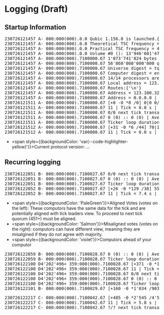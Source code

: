 # Logging (Draft)

## Startup Information

<pre>
230726121457 A- 000:000(000).0.0 <span style={{backgroundColor: 'var(--code-highlighter-yellow)'}}>Qubic 1.156.0</span> is launched.{'\n'}
230726121457 A- 000:000(000).0.0 Theoretical TSC frequency = n/a.{'\n'}
230726121457 A- 000:000(000).0.0 Practical TSC frequency = 4'192'091'411 Hz.{'\n'}
230726121457 A- 000:000(000).0.0 Volume #0 (): 13'946'601'472 / 21'464'301'568 free bytes | Read-Write.{'\n'}
230726121457 A- 000:000(000).7100000.67 1'073'741'824 bytes of the spectrum data are hashed (3'765'499 microseconds).{'\n'}
230726121457 A- 000:000(000).7100000.67 56'860'000'000'000 qus in 2'722 entities (digest = rcughairuagqwfyzgqfubfqrzvceutzjufgcdveznakqwvumjczgehdboupo).{'\n'}
230726121457 A- 000:000(000).7100000.67 Universe digest = tqoshbcixaychhxgzykrrdnhdoragtqjjrrgwvwadfghzsgyfkdtdnzfwjnk.{'\n'}
230726121457 A- 000:000(000).7100000.67 Computer digest = enqmdlcdojeyxbonwdxlkzzchsubzivlqrkbnoxbwbkkcrbnbvrjbopfkrka.{'\n'}
230726121457 A- 000:000(000).7100000.67 14/14 processors are being used.{'\n'}
230726121457 A- 000:000(000).7100000.67 Local address = 123.100.321.100:21841.{'\n'}
230726121457 A- 000:000(000).7100000.67 Routes:{'\n'}
230726121457 A- 000:000(000).7100000.67 Address = 123.100.321.50 | mask = 255.255.255.192 | gateway = 0.0.0.0.{'\n'}
230726121457 A- 000:000(000).7100000.67 Address = 0.0.0.0 | mask = 0.0.0.0 | gateway = 123.100.321.55.{'\n'}
230726121511 A- 000:000(000).7100000.67 [+0 -0 *0 /0] 0|0 0/22 Dynamic (+0 -0 ...0).{'\n'}
230726121511 A- 000:000(000).7100000.67 11 | Tick = 0.0 s | Indices = ?.{'\n'}
230726121511 A- 000:000(000).7100000.67 0/0 next tick transactions are known. 0 pending transactions.{'\n'}
230726121511 A- 000:000(000).7100000.67 0 (0) :: 0 (0) | Average processing time = ? microseconds.{'\n'}
230726121511 A- 000:000(000).7100000.67 Ticker loop duration = 0 microseconds. Latest created tick = 0.{'\n'}
230726121512 A- 000:000(000).7100000.67 [+31 -0 *6 /44] 70|14 11/28 Dynamic (+2'108 -2'336 ...0).{'\n'}
230726121512 A- 000:000(000).7100000.67 11 | Tick = 0.0 s | Indices = ?.{'\n'}
</pre>

- <span style={{backgroundColor: 'var(--code-highlighter-yellow)'}}>Current protocol version</span>: ...

## Recurring logging

<pre>
230726122051 B- <span style={{backgroundColor: 'PaleGreen'}}>000</span>:<span style={{backgroundColor: 'Salmon'}}>000</span>(<span style={{backgroundColor: 'violet'}}>000</span>).7100027.67 0/0 next tick transactions are known. 59 pending transactions.{'\n'}
230726122051 B- 000:000(000).7100027.67 0 (0) :: 0 (0) | Average processing time = 87 microseconds.{'\n'}
230726122051 B- 000:000(000).7100027.67 Ticker loop duration = 4 microseconds. Latest created tick = 7'100'026.{'\n'}
230726122052 B- 000:000(000).7100027.67 [+26 -0 *129 /38] 55|29 30/39 Dynamic (+44'252 -145'608 ...129'180).{'\n'}
230726122052 B- 000:000(000).7100027.67 11 | Tick = 7.4 s | Indices = AX[in 24 ticks]+BS[45]+DE[83].{'\n'}
</pre>

- <span style={{backgroundColor: 'PaleGreen'}}>Aligned Votes (votes on the left)</span>: These computors have the same data for the tick and are potentially aligned with tick leaders view. To proceed to next tick quorum (451+) must be aligned.
- <span style={{backgroundColor: 'Salmon'}}>Misaligned votes (votes on the right)</span>: computors can have different view, meaning they are misalgined if they do not agree with majority.
- <span style={{backgroundColor: 'violet'}}>Computors ahead of your computor</span> 

<pre>
230726122059 B- 000:000(000).7100028.67 0 (0) :: 0 (0) | Average processing time = 85 microseconds.{'\n'}
230726122059 B- 000:000(000).7100028.67 Ticker loop duration = 4 microseconds. Latest created tick = 7'100'027.{'\n'}
230726122100 D4'202'496+ 359:000(000).7100028.67 [+371 -0 *1'071 /3'443] 51|33 30/39 Dynamic (+491'316 -644'428 ...398'808).{'\n'}
230726122100 D4'202'496+ 359:000(000).7100028.67 11 | Tick = 7.4 s | Indices = AX[in 23 ticks]+BS[44]+DE[82].{'\n'}
230726122100 D4'202'496+ 359:000(000).7100028.67 0/0 next tick transactions are known. 61 pending transactions.{'\n'}
230726122100 D4'202'496+ 359:000(000).7100028.67 0 (0) :: 0 (0) | Average processing time = 84 microseconds.{'\n'}
230726122100 D4'202'496+ 359:000(000).7100028.67 Ticker loop duration = 9 microseconds. Latest created tick = 7'100'028.{'\n'}
230726122101 B- 000:000(000).7100029.67 [+160 -0 *1'034 /903] 50|34 30/39 Dynamic (+392'912 -480'164 ...216'164).{'\n'}
</pre>

<pre>
230726122217 C- 000:000(000).7100042.67 [+485 -0 *2'545 /4'519] 46|38 30/38 Dynamic (+1'033'796 -1'309'196 ...246'604).{'\n'}
230726122217 C- 000:000(000).7100042.67 11 | Tick = 5.8 s | Indices = AX[in 9 ticks].{'\n'}
230726122217 C- 000:000(000).7100042.67 ?/? next tick transactions are known. (23.07.26 12:22:13.) 38 pending transactions.{'\n'}
</pre>